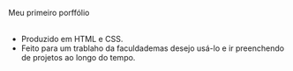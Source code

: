 Meu primeiro porffólio <br/> 
<br/> 
- Produzido em HTML e CSS. <br/> 
- Feito para um trablaho da faculdade mas desejo usá-lo e ir preenchendo de projetos ao longo do tempo.
 
